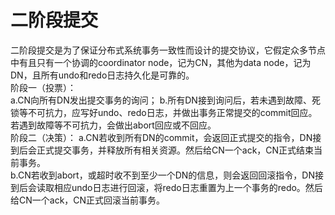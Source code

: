# 二阶段提交 #
二阶段提交是为了保证分布式系统事务一致性而设计的提交协议，它假定众多节点中有且只有一个协调的coordinator node，记为CN，其他为data node，记为DN，且所有undo和redo日志持久化是可靠的。  
阶段一（投票）：  
a.CN向所有DN发出提交事务的询问；
b.所有DN接到询问后，若未遇到故障、死锁等不可抗力，应写好undo、redo日志，并做出事务正常提交的commit回应。若遇到故障等不可抗力，会做出abort回应或不回应。  
阶段二（决策）：
a.CN若收到所有DN的commit，会返回正式提交的指令，DN接到后会正式提交事务，并释放所有相关资源。然后给CN一个ack，CN正式结束当前事务。  
b.CN若收到abort，或超时收不到至少一个DN的信息，则会返回回滚指令，DN接到后会读取相应undo日志进行回滚，将redo日志重置为上一个事务的redo。然后给CN一个ack，CN正式回滚当前事务。
